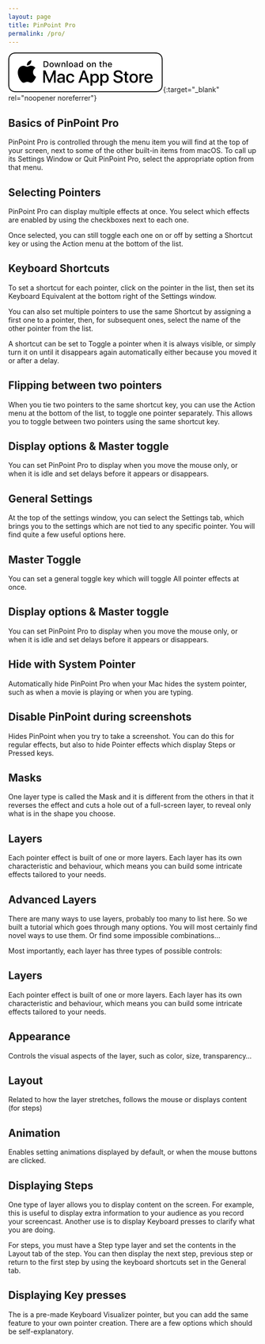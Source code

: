 ```yaml
---
layout: page
title: PinPoint Pro
permalink: /pro/
---
```


[![Download from Mac App Store](images/Mac_App_Store_Badge.svg)](https://apps.apple.com/ca/app/pinpoint-pro/id721359989){:target="_blank" rel="noopener noreferrer"}

## Basics of PinPoint Pro

PinPoint Pro is controlled through the menu item you will find at the top of your screen, next to some of the other built-in items from macOS. To call up its Settings Window or Quit PinPoint Pro, select the appropriate option from that menu.

## Selecting Pointers

PinPoint Pro can display multiple effects at once. You select which effects are enabled by using the checkboxes next to each one.

Once selected, you can still toggle each one on or off by setting a Shortcut key or using the Action menu at the bottom of the list.

## Keyboard Shortcuts

To set a shortcut for each pointer, click on the pointer in the list, then set its Keyboard Equivalent at the bottom right of the Settings window.

You can also set multiple pointers to use the same Shortcut by assigning a first one to a pointer, then, for subsequent ones, select the name of the other pointer from the list.

A shortcut can be set to Toggle a pointer when it is always visible, or simply turn it on until it disappears again automatically either because you moved it or after a delay.

## Flipping between two pointers

When you tie two pointers to the same shortcut key, you can use the Action menu at the bottom of the list, to toggle one pointer separately. This allows you to toggle between two pointers using the same shortcut key.

## Display options & Master toggle

You can set PinPoint Pro to display when you move the mouse only, or when it is idle and set delays before it appears or disappears.

## General Settings

At the top of the settings window, you can select the Settings tab, which brings you to the settings which are not tied to any specific pointer. You will find quite a few useful options here.

## Master Toggle

You can set a general toggle key which will toggle All pointer effects at once.

## Display options & Master toggle

You can set PinPoint Pro to display when you move the mouse only, or when it is idle and set delays before it appears or disappears.

## Hide with System Pointer

Automatically hide PinPoint Pro when your Mac hides the system pointer, such as when a movie is playing or when you are typing.

## Disable PinPoint during screenshots

Hides PinPoint when you try to take a screenshot. You can do this for regular effects, but also to hide Pointer effects which display Steps or Pressed keys.

## Masks

One layer type is called the Mask and it is different from the others in that it reverses the effect and cuts a hole out of a full-screen layer, to reveal only what is in the shape you choose.

## Layers

Each pointer effect is built of one or more layers. Each layer has its own characteristic and behaviour, which means you can build some intricate effects tailored to your needs.

## Advanced Layers

There are many ways to use layers, probably too many to list here. So we built a tutorial which goes through many options. You will most certainly find novel ways to use them. Or find some impossible combinations…

Most importantly, each layer has three types of possible controls:

## Layers

Each pointer effect is built of one or more layers. Each layer has its own characteristic and behaviour, which means you can build some intricate effects tailored to your needs.

## Appearance

Controls the visual aspects of the layer, such as color, size, transparency…

## Layout

Related to how the layer stretches, follows the mouse or displays content (for steps)

## Animation

Enables setting animations displayed by default, or when the mouse buttons are clicked.

## Displaying Steps

One type of layer allows you to display content on the screen. For example, this is useful to display extra information to your audience as you record your screencast. Another use is to display Keyboard presses to clarify what you are doing.

For steps, you must have a Step type layer and set the contents in the Layout tab of the step. You can then display the next step, previous step or return to the first step by using the keyboard shortcuts set in the General tab.

## Displaying Key presses

The is a pre-made Keyboard Visualizer pointer, but you can add the same feature to your own pointer creation. There are a few options which should be self-explanatory.
